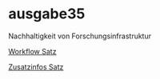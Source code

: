# ausgabe35
Nachhaltigkeit von Forschungsinfrastruktur


[Workflow Satz](https://github.com/libreas/libreas.github.io/wiki/Workflow-Satz)

[Zusatzinfos Satz](https://github.com/libreas/libreas.github.io/wiki/Zusatzinfos-Satz)